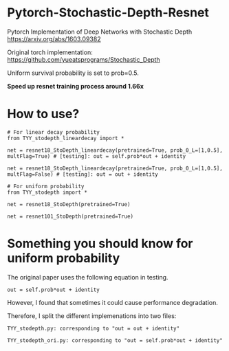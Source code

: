 # Pytorch-Stochastic-Depth-Resnet
Pytorch Implementation of Deep Networks with Stochastic Depth https://arxiv.org/abs/1603.09382

Original torch implementation: https://github.com/yueatsprograms/Stochastic_Depth

Uniform survival probability is set to prob=0.5.

**Speed up resnet training process around 1.66x**

# How to use?
```
# For linear decay probability
from TYY_stodepth_lineardecay import *

net = resnet18_StoDepth_lineardecay(pretrained=True, prob_0_L=[1,0.5], multFlag=True) # [testing]: out = self.prob*out + identity

net = resnet18_StoDepth_lineardecay(pretrained=True, prob_0_L=[1,0.5], multFlag=False) # [testing]: out = out + identity

# For uniform probability
from TYY_stodepth import *

net = resnet18_StoDepth(pretrained=True)

net = resnet101_StoDepth(pretrained=True)

```

# Something you should know for uniform probability
The original paper uses the following equation in testing.
```
out = self.prob*out + identity
```
However, I found that sometimes it could cause performance degradation.


Therefore, I split the different implemenations into two files:
```
TYY_stodepth.py: corresponding to "out = out + identity"
```
```
TYY_stodepth_ori.py: corresponding to "out = self.prob*out + identity"
```

